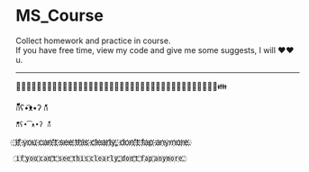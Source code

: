 # MS_Course

Collect homework and practice in course.  
If you have free time, view my code and give me some suggests, I will ❤️❤️ u.
  

---
  

👦👧👨👩👴👵👶👱👮👲👳👷👸💂🎅👰👼💆💇🙍🙎🙅🙆💁🙋🙇🙌🙏👤👥🚶🏃👯💃👫👬👭💏💑👪  
  

ก็็็็็็็็็็็็็ʕ•͡ᴥ•ʔ ก้้้้้้้้้้้

`ก็็็็็็็็็็็็็ʕ•͡ᴥ•ʔ ก้้้้้้้้้้้`

҉i҉f҉ ҉y҉o҉u҉ ҉c҉a҉n҉'҉t҉ ҉s҉e҉e҉ ҉t҉h҉i҉s҉ ҉c҉l҉e҉a҉r҉l҉y҉,҉ ҉d҉o҉n҉'҉t҉ ҉f҉a҉p҉ ҉a҉n҉y҉m҉o҉r҉e҉.҉

`҉i҉f҉ ҉y҉o҉u҉ ҉c҉a҉n҉'҉t҉ ҉s҉e҉e҉ ҉t҉h҉i҉s҉ ҉c҉l҉e҉a҉r҉l҉y҉,҉ ҉d҉o҉n҉'҉t҉ ҉f҉a҉p҉ ҉a҉n҉y҉m҉o҉r҉e҉.҉`